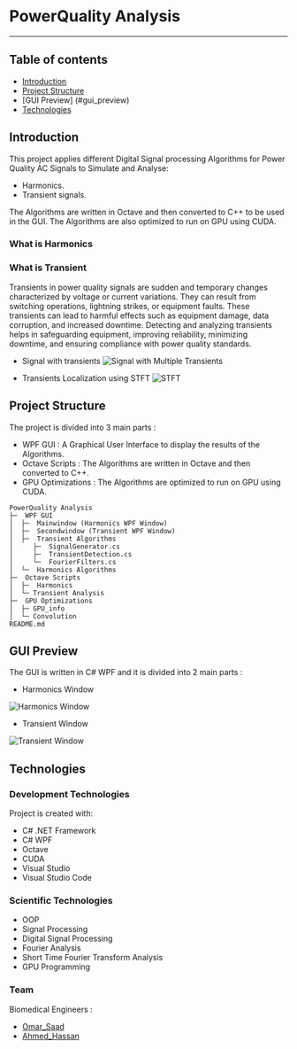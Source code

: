 # PowerQuality Analysis 
***

## Table of contents
* [Introduction](#introduction)
* [Project Structure](#project-structure)
* [GUI Preview] (#gui_preview)
* [Technologies](#technologies)

## Introduction

This project applies different Digital Signal processing Algorithms for Power Quality AC Signals to Simulate and Analyse:
- Harmonics.
- Transient signals.

The Algorithms are written in Octave and then converted to C++ to be used in the GUI. The Algorithms are also optimized to run on GPU using CUDA.

### What is Harmonics

### What is Transient
Transients in power quality signals are sudden and temporary changes characterized by voltage or current variations. They can result from switching operations, lightning strikes, or equipment faults. These transients can lead to harmful effects such as equipment damage, data corruption, and increased downtime. Detecting and analyzing transients helps in safeguarding equipment, improving reliability, minimizing downtime, and ensuring compliance with power quality standards.

- Signal with transients
![Signal with Multiple Transients](https://github.com/Omar-Saad-ELGharbawy/PowerQuality_GUI/assets/84602951/5ca919a0-d402-45cc-8962-0e5bf8d3dffe)

- Transients Localization using STFT
![STFT](https://github.com/Omar-Saad-ELGharbawy/PowerQuality_GUI/assets/84602951/b5ce517f-f2c9-48a4-b0d5-5db22e5f546f)

## Project Structure

The project is divided into 3 main parts :
- WPF GUI : A Graphical User Interface to display the results of the Algorithms.
- Octave Scripts : The Algorithms are written in Octave and then converted to C++.
- GPU Optimizations : The Algorithms are optimized to run on GPU using CUDA.
  
```
PowerQuality Analysis
├─  WPF GUI
│  ├─  Mainwindow (Harmonics WPF Window)
│  ├─  Secondwindow (Transient WPF Window)
│  ├─  Transient Algorithms
│     ├─  SignalGenerator.cs
│     ├─  TransientDetection.cs
│     └─  FourierFilters.cs
│  └─  Harmonics Algorithms
├─  Octave Scripts
│  ├─  Harmonics
│  └─ Transient Analysis
├─  GPU Optimizations
│  ├─ GPU_info
│  └─ Convolution
README.md
```

## GUI Preview
The GUI is written in C# WPF and it is divided into 2 main parts :

- Harmonics Window

![Harmonics Window](https://github.com/Omar-Saad-ELGharbawy/PowerQuality_GUI/assets/84602951/a51e673e-e9aa-4290-83bd-bbe82a79cbc8)

- Transient Window

![Transient Window](https://github.com/Omar-Saad-ELGharbawy/PowerQuality_GUI/assets/84602951/fc045f09-0362-4d2e-affd-68ee373c455b)


## Technologies

### Development Technologies
Project is created with:
* C# .NET Framework
* C# WPF
* Octave
* CUDA 
* Visual Studio 
* Visual Studio Code

### Scientific Technologies
* OOP
* Signal Processing
* Digital Signal Processing
* Fourier Analysis
* Short Time Fourier Transform Analysis
* GPU Programming

### Team
Biomedical Engineers :
- [Omar_Saad](https://github.com/Omar-Saad-ELGharbawy)
- [Ahmed_Hassan](https://github.com/ahmedhassan187)

